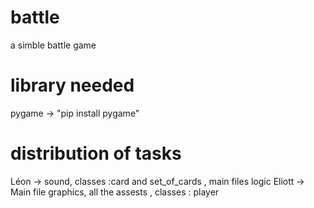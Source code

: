 # battle
a simble battle game

# library needed
pygame -> "pip install pygame"


# distribution of tasks
Léon -> sound, classes :card and set_of_cards , main files logic
Eliott -> Main file graphics, all the assests , classes : player
